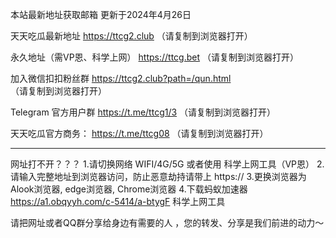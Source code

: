 本站最新地址获取邮箱 更新于2024年4月26日

天天吃瓜最新地址    https://ttcg2.club （请复制到浏览器打开）

永久地址（需VP恩、科学上网）   https://ttcg.bet （请复制到浏览器打开）

加入微信扣扣粉丝群    https://ttcg2.club?path=/qun.html  （请复制到浏览器打开）

Telegram 官方用户群    https://t.me/ttcg1/3  （请复制到浏览器打开）

天天吃瓜官方商务：   https://t.me/ttcg08  （请复制到浏览器打开）



----------------------------------

网址打不开？？？
1.请切换网络 WIFI/4G/5G 或者使用 科学上网工具（VP恩）
2.请输入完整地址到浏览器访问，防止恶意劫持请带上 https://
3.更换浏览器为Alook浏览器, edge浏览器, Chrome浏览器
4.下载蚂蚁加速器 https://a1.obqyyh.com/c-5414/a-btygF 科学上网工具

请把网址或者QQ群分享给身边有需要的人 ，您的转发、分享是我们前进的动力～
